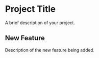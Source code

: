# Project Title
A brief description of your project.

## New Feature
Description of the new feature being added.
